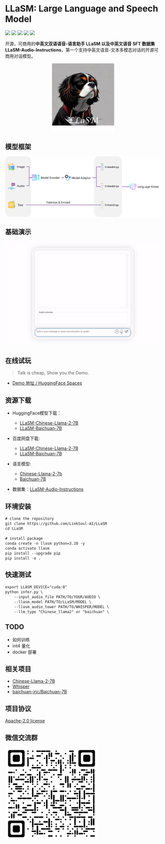 # LLaSM: Large Language and Speech Model

[![](https://img.shields.io/badge/LLaSM-Chinese-blue)](https://huggingface.co/spaces/LinkSoul/LLaSM) [![](https://img.shields.io/badge/Commercial-Support-blue)](https://huggingface.co/spaces/LinkSoul/LLaSM) [![](https://img.shields.io/badge/License-Apache_v2-blue)](https://github.com/LinkSoul-AI/LLaSM/blob/main/LICENSE) [![](https://img.shields.io/badge/HuggingFace-Live_Demo-green)](https://huggingface.co/spaces/LinkSoul/LLaSM) [![](https://img.shields.io/badge/Datasets-LLaSM_Audio_Instructions-blue)](https://huggingface.co/datasets/LinkSoul/LLaSM-Audio-Instructions)

开源，可商用的**中英文双语语音-语言助手 LLaSM 以及中英文语音 SFT 数据集 LLaSM-Audio-Instructions**，第一个支持中英文语音-文本多模态对话的开源可商用对话模型。

<p align="center">
    <img src=".github/preview.jpg" width="40%">
</p>

## 模型框架

![Framework](.github/framework.png)

## 基础演示

![Base Demo](.github/demo.gif)

## 在线试玩

> Talk is cheap, Show you the Demo.
- [Demo 地址 / HuggingFace Spaces](https://huggingface.co/spaces/LinkSoul/LLaSM) 

## 资源下载

- HuggingFace模型下载：
  - [LLaSM-Chinese-Llama-2-7B](https://huggingface.co/LinkSoul/LLaSM-Cllama2)
  - [LLaSM-Baichuan-7B](https://huggingface.co/LinkSoul/LLaSM-Baichuan)

- 百度网盘下载:
  - [LLaSM-Chinese-Llama-2-7B](https://pan.baidu.com/s/1PaipNDfqV7f3W1-tl5rwzA?pwd=2549)
  - [LLaSM-Baichuan-7B](https://pan.baidu.com/s/1QZrXA8IJXclN77T4jM7tEw?pwd=y2p7)

- 语言模型:
  - [Chinese-Llama-2-7b](https://github.com/LinkSoul-AI/Chinese-Llama-2-7b)
  - [Baichuan-7B](https://huggingface.co/baichuan-inc/Baichuan-7B)

- 数据集：[LLaSM-Audio-Instructions](https://huggingface.co/datasets/LinkSoul/LLaSM-Audio-Instructions)

## 环境安装
```shell
# clone the repository
git clone https://github.com/LinkSoul-AI/LLaSM
cd LLaSM

# install package
conda create -n llasm python=3.10 -y
conda activate llasm
pip install --upgrade pip
pip install -e .
```

## 快速测试

```shell
export LLASM_DEVICE="cuda:0"
python infer.py \
    --input_audio_file PATH/TO/YOUR/AUDIO \
    --llasm_model PATH/TO/LLaSM/MODEL \
    --llasm_audio_tower PATH/TO/WHISPER/MODEL \
    --llm_type "Chinese_llama2" or "baichuan" \
```

## TODO
- 如何训练
- int4 量化
- docker 部署

## 相关项目
- [Chinese-Llama-2-7B](https://huggingface.co/LinkSoul/Chinese-Llama-2-7b)
- [Whisper](https://ai.meta.com/llama/)
- [baichuan-inc/Baichuan-7B](https://huggingface.co/baichuan-inc/Baichuan-7B)


## 项目协议

[Apache-2.0 license](https://github.com/LinkSoul-AI/LLaSM/blob/main/LICENSE)

## 微信交流群

<img src=".github/QRcode.jpg" alt="微信交流群" width="300"/>

